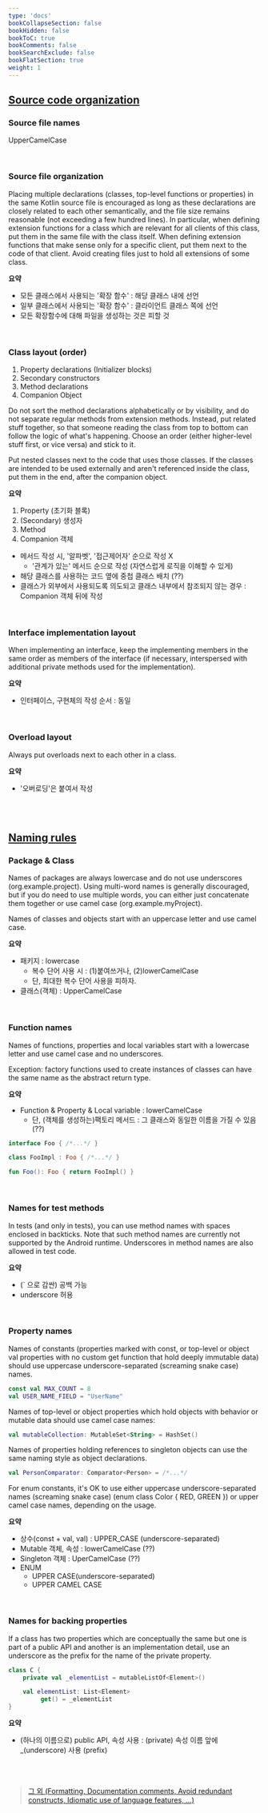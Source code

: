 ```yaml
---
type: 'docs'
bookCollapseSection: false
bookHidden: false
bookToC: true
bookComments: false
bookSearchExclude: false
bookFlatSection: true
weight: 1
---
```


## [Source code organization](https://kotlinlang.org/docs/coding-conventions.html#source-code-organization)

### Source file names

UpperCamelCase

<br>

### Source file organization

Placing multiple declarations (classes, top-level functions or properties) in the same Kotlin source file is encouraged as long as these declarations are closely related to each other semantically, and the file size remains reasonable (not exceeding a few hundred lines).
In particular, when defining extension functions for a class which are relevant for all clients of this class, put them in the same file with the class itself. When defining extension functions that make sense only for a specific client, put them next to the code of that client. Avoid creating files just to hold all extensions of some class.

**요약**

- 모든 클래스에서 사용되는 '확장 함수' : 해당 클래스 내에 선언
- 일부 클래스에서 사용되는 '확장 함수' : 클라이언트 클래스 쪽에 선언
- 모든 확장함수에 대해 파일을 생성하는 것은 피할 것 

<br>

### Class layout (order)
 
1. Property declarations (Initializer blocks)
2. Secondary constructors
3. Method declarations
4. Companion Object

Do not sort the method declarations alphabetically or by visibility, and do not separate regular methods from extension methods. Instead, put related stuff together, so that someone reading the class from top to bottom can follow the logic of what's happening. Choose an order (either higher-level stuff first, or vice versa) and stick to it.

Put nested classes next to the code that uses those classes. If the classes are intended to be used externally and aren't referenced inside the class, put them in the end, after the companion object.

**요약**

1. Property (초기화 블록)
2. (Secondary) 생성자
3. Method
4. Companion 객체

- 메서드 작성 시, '알파벳', '접근제어자' 순으로 작성 X
  - '관계가 있는' 메서드 순으로 작성 (자연스럽게 로직을 이해할 수 있게)
- 해당 클래스를 사용하는 코드 옆에 중첩 클래스 배치 (??)
- 클래스가 외부에서 사용되도록 의도되고 클래스 내부에서 참조되지 않는 경우 : Companion 객체 뒤에 작성

<br>

### Interface implementation layout

When implementing an interface, keep the implementing members in the same order as members of the interface (if necessary, interspersed with additional private methods used for the implementation).

**요약**

- 인터페이스, 구현체의 작성 순서 : 동일

<br>

### Overload layout

Always put overloads next to each other in a class.

**요약**

- '오버로딩'은 붙여서 작성

<br><br>

## [Naming rules](https://kotlinlang.org/docs/coding-conventions.html#naming-rules)

### Package & Class

Names of packages are always lowercase and do not use underscores (org.example.project). Using multi-word names is generally discouraged, but if you do need to use multiple words, you can either just concatenate them together or use camel case (org.example.myProject).

Names of classes and objects start with an uppercase letter and use camel case.

**요약**

- 패키지 : lowercase
  - 복수 단어 사용 시 : (1)붙여쓰거나, (2)lowerCamelCase
  - 단, 최대한 복수 단어 사용을 피하자.
- 클래스(객체) : UpperCamelCase

<br>

### Function names

Names of functions, properties and local variables start with a lowercase letter and use camel case and no underscores.

Exception: factory functions used to create instances of classes can have the same name as the abstract return type.

**요약**

- Function & Property & Local variable : lowerCamelCase
  - 단, (객체를 생성하는)팩토리 메서드 : 그 클래스와 동일한 이름을 가질 수 있음 (??)

```kt
interface Foo { /*...*/ }

class FooImpl : Foo { /*...*/ }

fun Foo(): Foo { return FooImpl() }
```

<br>

### Names for test methods

In tests (and only in tests), you can use method names with spaces enclosed in backticks. Note that such method names are currently not supported by the Android runtime. Underscores in method names are also allowed in test code.

**요약**

- (\` 으로 감싼) 공백 가능
- underscore 허용

<br>

### Property names

Names of constants (properties marked with const, or top-level or object val properties with no custom get function that hold deeply immutable data) should use uppercase underscore-separated (screaming snake case) names.

```kt
const val MAX_COUNT = 8
val USER_NAME_FIELD = "UserName"
```

Names of top-level or object properties which hold objects with behavior or mutable data should use camel case names:

```kt
val mutableCollection: MutableSet<String> = HashSet()
```

Names of properties holding references to singleton objects can use the same naming style as object declarations.

```kt
val PersonComparator: Comparator<Person> = /*...*/
```

For enum constants, it's OK to use either uppercase underscore-separated names (screaming snake case) (enum class Color { RED, GREEN }) or upper camel case names, depending on the usage.

**요약**

- 상수(const + val, val) : UPPER_CASE (underscore-separated)
- Mutable 객체, 속성 : lowerCamelCase (??)
- Singleton 객체 : UperCamelCase (??)
- ENUM 
  - UPPER CASE(underscore-separated)
  - UPPER CAMEL CASE

<br>

### Names for backing properties

If a class has two properties which are conceptually the same but one is part of a public API and another is an implementation detail, use an underscore as the prefix for the name of the private property.

```kt
class C {
    private val _elementList = mutableListOf<Element>()

    val elementList: List<Element>
         get() = _elementList
}
```

**요약**
- (하나의 이름으로) public API, 속성 사용 : (private) 속성 이름 앞에 _(underscore) 사용 (prefix)


<br><br>

> [그 외 (Formatting, Documentation comments, Avoid redundant constructs, Idiomatic use of language features, ...)](https://kotlinlang.org/docs/coding-conventions.html#formatting)
